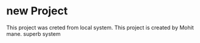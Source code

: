 # new Project

This project was creted from local system.
This project is created by Mohit mane.
superb system